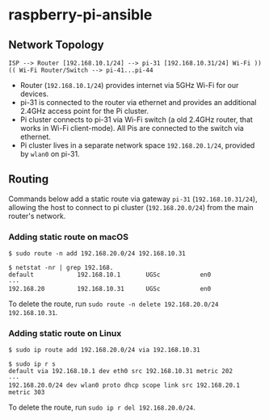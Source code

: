# raspberry-pi-ansible

## Network Topology

```
ISP --> Router [192.168.10.1/24] --> pi-31 [192.168.10.31/24] Wi-Fi ))  (( Wi-Fi Router/Switch --> pi-41...pi-44
```

- Router (`192.168.10.1/24`) provides internet via 5GHz Wi-Fi for our devices.
- pi-31 is connected to the router via ethernet and provides an additional 2.4GHz access point for the Pi cluster.
- Pi cluster connects to pi-31 via Wi-Fi switch (a old 2.4GHz router, that works in Wi-Fi client-mode). All Pis are
  connected to the switch via ethernet.
- Pi cluster lives in a separate network space `192.168.20.1/24`, provided by `wlan0` on pi-31.

## Routing

Commands below add a static route via gateway `pi-31` (`192.168.10.31/24`), allowing the host to connect to pi cluster
(`192.168.20.0/24`) from the main router's network.

### Adding static route on macOS

```
$ sudo route -n add 192.168.20.0/24 192.168.10.31

$ netstat -nr | grep 192.168.
default            192.168.10.1       UGSc           en0
···
192.168.20         192.168.10.31      UGSc           en0
```

To delete the route, run `sudo route -n delete 192.168.20.0/24 192.168.10.31`.

### Adding static route on Linux

```
$ sudo ip route add 192.168.20.0/24 via 192.168.10.31

$ sudo ip r s
default via 192.168.10.1 dev eth0 src 192.168.10.31 metric 202
···
192.168.20.0/24 dev wlan0 proto dhcp scope link src 192.168.20.1 metric 303
```

To delete the route, run `sudo ip r del 192.168.20.0/24`.
